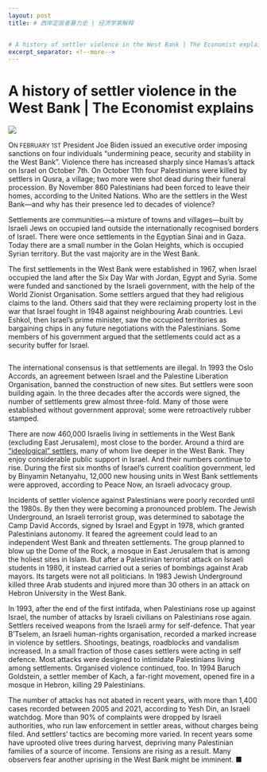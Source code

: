 ```yaml
---
layout: post
title: # 西岸定居者暴力史 | 经济学家解释


# A history of settler violence in the West Bank | The Economist explains
excerpt_separator: <!--more-->
---
```



<!--more-->

# A history of settler violence in the West Bank | The Economist explains

<img src="https://images.weserv.nl/?url=www.economist.com/img/b/1280/720/90/media-assets/image/20240210_BLP508.jpg" /><div></div><p><span>O</span><small>N FEBRUARY 1ST</small> President Joe Biden issued an executive order imposing sanctions on four individuals “undermining peace, security and stability in the West Bank”. Violence there has increased sharply since Hamas’s attack on Israel on October 7th. On October 11th four Palestinians were killed by settlers in Qusra, a village; two more were shot dead during their funeral procession. By November 860 Palestinians had been forced to leave their homes, according to the United Nations. Who are the settlers in the West Bank—and why has their presence led to decades of violence?</p><p>Settlements are communities—a mixture of towns and villages—built by Israeli Jews on occupied land outside the internationally recognised borders of Israel. There were once settlements in the Egyptian Sinai and in Gaza. Today there are a small number in the Golan Heights, which is occupied Syrian territory. But the vast majority are in the West Bank. </p><div><div><div id="econ-1"></div></div></div><p>The first settlements in the West Bank were established in 1967, when Israel occupied the land after the Six Day War with Jordan, Egypt and Syria. Some were funded and sanctioned by the Israeli government, with the help of the World Zionist Organisation. Some settlers argued that they had religious claims to the land. Others said that they were reclaiming property lost in the war that Israel fought in 1948 against neighbouring Arab countries. Levi Eshkol, then Israel’s prime minister, saw the occupied territories as bargaining chips in any future negotiations with the Palestinians. Some members of his government argued that the settlements could act as a security buffer for Israel.</p><div><figure><span><img alt="" src="https://www.economist.com/img/b/608/1116/90/media-assets/image/20240210_MAM975.png" /></span></figure><p>The international consensus is that settlements are illegal. In 1993 the Oslo Accords, an agreement between Israel and the Palestine Liberation Organisation, banned the construction of new sites. But settlers were soon building again. In the three decades after the accords were signed, the number of settlements grew almost three-fold. Many of those were established without government approval; some were retroactively rubber stamped. </p><p>There are now 460,000 Israelis living in settlements in the West Bank (excluding East Jerusalem), most close to the border. Around a third are <a href="https://www.economist.com/middle-east-and-africa/2023/11/06/settlers-are-causing-mayhem-in-the-west-bank">“ideological” settlers</a>, many of whom live deeper in the West Bank. They enjoy considerable public support in Israel. And their numbers continue to rise. During the first six months of Israel’s current coalition government, led by Binyamin Netanyahu, 12,000 new housing units in West Bank settlements were approved, according to Peace Now, an Israeli advocacy group. </p><p>Incidents of settler violence against Palestinians were poorly recorded until the 1980s. By then they were becoming a pronounced problem. The Jewish Underground, an Israeli terrorist group, was determined to sabotage the Camp David Accords, signed by Israel and Egypt in 1978, which granted Palestinians autonomy. It feared the agreement could lead to an independent West Bank and threaten settlements. The group planned to blow up the Dome of the Rock, a mosque in East Jerusalem that is among the holiest sites in Islam. But after a Palestinian terrorist attack on Israeli students in 1980, it instead carried out a series of bombings against Arab mayors. Its targets were not all politicians. In 1983 Jewish Underground killed three Arab students and injured more than 30 others in an attack on Hebron University in the West Bank.</p><p> In 1993, after the end of the first intifada, when Palestinians rose up against Israel, the number of attacks by Israeli civilians on Palestinians rose again. Settlers received weapons from the Israeli army for self-defence. That year B’Tselem, an Israeli human-rights organisation, recorded a marked increase in violence by settlers. Shootings, beatings, roadblocks and vandalism increased. In a small fraction of those cases settlers were acting in self defence. Most attacks were designed to intimidate Palestinians living among settlements. Organised violence continued, too. In 1994 Baruch Goldstein, a settler member of Kach, a far-right movement, opened fire in a mosque in Hebron, killing 29 Palestinians. </p></div><p>The number of attacks has not abated in recent years, with more than 1,400 cases recorded between 2005 and 2021, according to Yesh Din, an Israeli watchdog. More than 90% of complaints were dropped by Israeli authorities, who run law enforcement in settler areas, without charges being filed. And settlers’ tactics are becoming more varied. In recent years some have uprooted olive trees during harvest, depriving many Palestinian families of a source of income. Tensions are rising as a result. Many observers fear another uprising in the West Bank might be imminent. <span>■</span></p>

